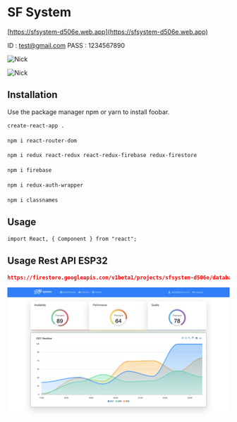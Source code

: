 # SF System


[https://sfsystem-d506e.web.app](https://sfsystem-d506e.web.app)

ID : test@gmail.com
PASS : 1234567890

![Nick](https://img.shields.io/badge/MADE%20WITH-REACT-brightgreen.svg?style=for-the-badge)

![Nick](https://img.shields.io/badge/MADE%20BY-POLAKRIT-orange.svg?style=for-the-badge)

## Installation

Use the package manager npm or yarn to install foobar.

```bash
create-react-app .

npm i react-router-dom

npm i redux react-redux react-redux-firebase redux-firestore

npm i firebase

npm i redux-auth-wrapper

npm i classnames
```

## Usage

```react
import React, { Component } from "react";
```

## Usage Rest API ESP32

```json
https://firestore.googleapis.com/v1beta1/projects/sfsystem-d506e/databases/(default)/documents/clients
```

![Screenshot](https://github.com/NickPolakrit/reactappfibo2/blob/master/sfsystem.png)


